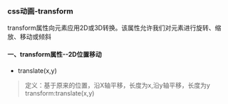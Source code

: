 ### css动画-transform
transform属性向元素应用2D或3D转换。该属性允许我们对元素进行旋转、缩放、移动或倾斜
#### 一、transform属性--2D位置移动
+ translate(x,y)
> 定义：基于原来的位置，沿X轴平移，长度为x,沿y轴平移，长度为y
> transform:translate(x,y)